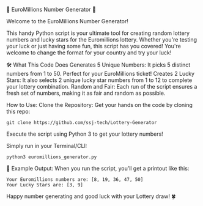 🎉 EuroMillions Number Generator 🎉

Welcome to the EuroMillions Number Generator! 

This handy Python script is your ultimate tool for creating random lottery numbers and lucky stars for the Euromillions lottery. Whether you're testing your luck or just having some fun, this script has you covered! You're welcome to change the format for your country and try your luck!

🛠️ What This Code Does
Generates 5 Unique Numbers: It picks 5 distinct numbers from 1 to 50. Perfect for your EuroMillions ticket!
Creates 2 Lucky Stars: It also selects 2 unique lucky star numbers from 1 to 12 to complete your lottery combination.
Random and Fair: Each run of the script ensures a fresh set of numbers, making it as fair and random as possible.

How to Use:
Clone the Repository: Get your hands on the code by cloning this repo:

```
git clone https://github.com/ssj-tech/Lottery-Generator
```
Execute the script using Python 3 to get your lottery numbers!

Simply run in your Terminal/CLI:
```
python3 euromillions_generator.py
```

📝 Example Output:
When you run the script, you’ll get a printout like this:

```
Your Euromillions numbers are: [8, 19, 36, 47, 50]
Your Lucky Stars are: [3, 9]
```

Happy number generating and good luck with your Lottery draw! 🍀